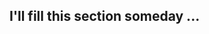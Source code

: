 ## I'll fill this section someday ...

<!--
Заполнить секции:
- Работаю в СберТех + лого
- Общий опыт работы с 2019 (TeleCom, InfSec, Edu, FinTech)
- Живу в Москве
- Говорю на РУ/EN
- Пишу на ЯПах
- Владею технологиями (в виде дереваили по категориям DevOps, Design, BackEnd, FrontEnd, etc)
- Интересуюсс реверсом, дизайном и прочим
- Ссылки на резюме
- Контакты для связи

Попробовать оформить в виде SVG (Figma в помощь)
-->

<!--
**jkulvich/jkulvich** is a ✨ _special_ ✨ repository because its `README.md` (this file) appears on your GitHub profile.

Here are some ideas to get you started:

- 🔭 I’m currently working on ...
- 🌱 I’m currently learning ...
- 👯 I’m looking to collaborate on ...
- 🤔 I’m looking for help with ...
- 💬 Ask me about ...
- 📫 How to reach me: ...
- 😄 Pronouns: ...
- ⚡ Fun fact: ...
-->
